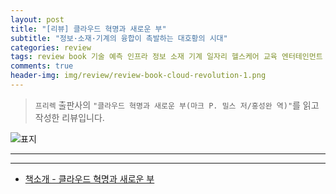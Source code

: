 ```yaml
---  
layout: post  
title: "[리뷰] 클라우드 혁명과 새로운 부"  
subtitle: "정보·소재·기계의 융합이 촉발하는 대호황의 시대"  
categories: review  
tags: review book 기술 예측 인프라 정보 소재 기계 일자리 헬스케어 교육 엔터테인먼트 과학 혁신 페러즈    
comments: true  
header-img: img/review/review-book-cloud-revolution-1.png
---  
```

  
> `프리렉` 출판사의 `"클라우드 혁명과 새로운 부(마크 P. 밀스 저/홍성완 역)"`를 읽고 작성한 리뷰입니다.  

![표지](https://theorydb.github.io/assets/img/review/review-book-cloud-revolution-1.png)  

---

>   



---

* [책소개 - 클라우드 혁명과 새로운 부](https://www.yes24.com/Product/Goods/112591769)
